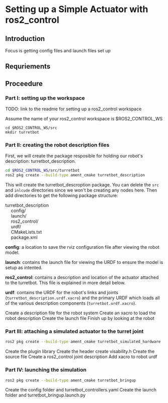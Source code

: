 # Setting up a Simple Actuator with ros2_control

## Introduction
Focus is getting config files and launch files set up

## Requriements

## Proceedure

### Part I: setting up the workspace
TODO: link to the readme for setting up a ros2_control workspace

Assume the name of your ros2_control workspace is $ROS2_CONTROL_WS

```
cd $ROS2_CONTROL_WS/src
mkdir turretbot
```

### Part II: creating the robot description files

First, we will create the package resposible for holding our robot's description: turretbot_description.

```bash
cd $ROS2_CONTROL_WS/src/turretbot
ros2 pkg create --build-type ament_cmake turretbot_description
```

This will create the turretbot_descroption package. You can delete the `src` and `inlcude` directories since we won't be creating any nodes here. Then add directories to get the following package structure:

turretbot_description <br>
    <code>&nbsp;&nbsp;</code> config/ <br>
    <code>&nbsp;&nbsp;</code> launch/ <br>
    <code>&nbsp;&nbsp;</code> ros2_control/ <br>
    <code>&nbsp;&nbsp;</code> urdf/ <br>
    <code>&nbsp;&nbsp;</code> CMakeLists.txt <br>
    <code>&nbsp;&nbsp;</code> package.xml <br>

**config**: a location to save the rviz configuration file after viewing the robot model.

**launch**: contains the launch file for viewing the URDF to ensure the model is setup as intented.

**ros2_control**: contains a description and location of the actuator attached to the turretbot. This file is explained in more detail below.

**urdf**: contains the URDF for the robot's links and joints (`turretbot_description.urdf.xacro`) and the primary URDF which loads all of the various description components (`turretbot.urdf.xacro`).

Create a description file for the robot system
Create an xacro to load the robot description
Create the launch file
Finish up by looking at the robot

### Part III: attaching a simulated actuator to the turret joint

```bash
ros2 pkg create --build-type ament_cmake turretbot_simulated_hardware
```

Create the plugin library
Create the header
create visability.h
Create the source file
Create a ros2_control joint description
Add xacro to robot urdf

### Part IV: launching the simulation

```bash
ros2 pkg create --build-type ament_cmake turretbot_bringup
```
Create the config folder and turretbot_controllers.yaml
Create the launch folder and turretbot_bringup.launch.py
